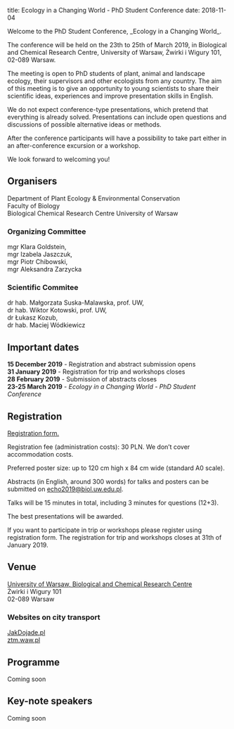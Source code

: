 title: Ecology in a Changing World - PhD Student Conference
date: 2018-11-04

<span id='start'>
Welcome to the PhD Student Conference, _Ecology in a Changing World_.

The conference will be held on the 23th to 25th of March 2019, in Biological and Chemical Research Centre, University of Warsaw, Żwirki i Wigury 101, 02-089 Warsaw.

The meeting is open to PhD students of plant, animal and landscape ecology, their supervisors and other ecologists from any country. The aim of this meeting is to give an opportunity to young scientists to share their scientific ideas, experiences and improve presentation skills in English.

We do not expect conference-type presentations, which pretend that everything is already solved. Presentations can include open questions and discussions of possible alternative ideas or methods.

After the conference participants will have a possibility to take part either in an after-conference excursion or a workshop.

We look forward to welcoming you!

## Organisers

Department of Plant Ecology & Environmental Conservation  
Faculty of Biology  
Biological Chemical Research Centre University of Warsaw  

### Organizing Committee

mgr Klara Goldstein,  
mgr Izabela Jaszczuk,  
mgr Piotr Chibowski,    
mgr Aleksandra Zarzycka

### Scientific Commitee

dr hab. Małgorzata Suska-Malawska, prof. UW,  
dr hab. Wiktor Kotowski, prof. UW,  
dr Łukasz Kozub,  
dr hab. Maciej Wódkiewicz

## Important dates

**15 December 2019** - Registration and abstract submission opens  
**31 January 2019** - Registration for trip and workshops closes  
**28 February 2019** - Submission of abstracts closes  
**23-25 March 2019** - _Ecology in a Changing World - PhD Student Conference_  

## Registration

[Registration form.](https://docs.google.com/forms/d/e/1FAIpQLSfrvxXIZmEDi_SLpWnU3gjhxx7iONOfQ5hXZX8gJq_hNvVDYQ/viewform?usp=pp_url&entry.2005620554=Jan&entry.1045781291=Kowalski&entry.1065046570=University+of+Warsaw,+Faculty+of+Biology&entry.1166974658=On+the+influence+of+the+sunspots+on+a+migrations+of+penguins&entry.839337160=Field+measurements+of+population+of+narwhals+in+Baltic+Sea)

Registration fee (administration costs): 30 PLN. We don’t cover accommodation costs.

<!-- Registration form (in google): -->
<!-- First name -->
<!-- Family name -->
<!-- Affilliation: -->
<!-- Presentation: -->
<!-- Poster: -->

Preferred poster size: up to 120 cm high x 84 cm wide (standard A0 scale).

Abstracts (in English, around 300 words) for talks and posters can be submitted on [echo2019@biol.uw.edu.pl](echo2019@biol.uw.edu.pl).

Talks will be 15 minutes in total, including 3 minutes for questions (12+3).

The best presentations will be awarded.

If you want to participate in trip or workshops please register using registration form. The registration for trip and workshops closes at 31th of January 2019.

## Venue

<div id='map' class='shadow'></div>

[University of Warsaw, Biological and Chemical Research Centre](http://cnbch.uw.edu.pl/language/en/contacts-2/)  
Żwirki i Wigury 101  
02-089 Warsaw

### Websites on city transport

[JakDojade.pl](jakdojade.pl)  
[ztm.waw.pl](ztm.waw.pl)  

## Programme

Coming soon

## Key-note speakers

Coming soon
